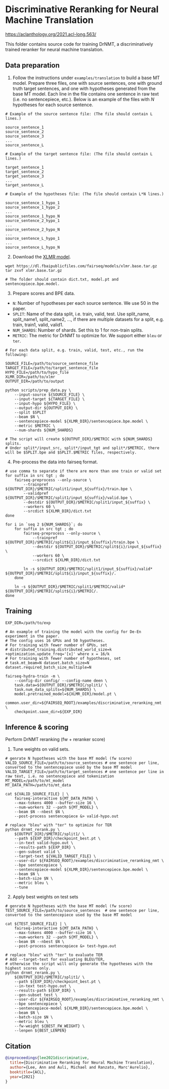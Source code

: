 # Discriminative Reranking for Neural Machine Translation

https://aclanthology.org/2021.acl-long.563/

This folder contains source code for training DrNMT, a discriminatively trained reranker for neural machine translation.

## Data preparation

1. Follow the instructions under `examples/translation` to build a base MT model. Prepare three files, one with source
   sentences, one with ground truth target sentences, and one with hypotheses generated from the base MT model. Each
   line in the file contains one sentence in raw text (i.e. no sentencepiece, etc.). Below is an example of the files
   with _N_ hypotheses for each source sentence.

```
# Example of the source sentence file: (The file should contain L lines.)

source_sentence_1
source_sentence_2
source_sentence_3
...
source_sentence_L

# Example of the target sentence file: (The file should contain L lines.)

target_sentence_1
target_sentence_2
target_sentence_3
...
target_sentence_L

# Example of the hypotheses file: (The file should contain L*N lines.)

source_sentence_1_hypo_1
source_sentence_1_hypo_2
...
source_sentence_1_hypo_N
source_sentence_2_hypo_1
...
source_sentence_2_hypo_N
...
source_sentence_L_hypo_1
...
source_sentence_L_hypo_N
```

2. Download the [XLMR model](https://github.com/fairinternal/fairseq-py/tree/main/examples/xlmr#pre-trained-models).

```
wget https://dl.fbaipublicfiles.com/fairseq/models/xlmr.base.tar.gz
tar zxvf xlmr.base.tar.gz

# The folder should contain dict.txt, model.pt and sentencepiece.bpe.model.
```

3. Prepare scores and BPE data.

* `N`: Number of hypotheses per each source sentence. We use 50 in the paper.
* `SPLIT`: Name of the data split, i.e. train, valid, test. Use split_name, split_name1, split_name2, ..., if there are
  multiple datasets for a split, e.g. train, train1, valid, valid1.
* `NUM_SHARDS`: Number of shards. Set this to 1 for non-train splits.
* `METRIC`: The metric for DrNMT to optimize for. We support either `bleu` or `ter`.

```
# For each data split, e.g. train, valid, test, etc., run the following:

SOURCE_FILE=/path/to/source_sentence_file
TARGET_FILE=/path/to/target_sentence_file
HYPO_FILE=/path/to/hypo_file
XLMR_DIR=/path/to/xlmr
OUTPUT_DIR=/path/to/output

python scripts/prep_data.py \
    --input-source ${SOURCE_FILE} \
    --input-target ${TARGET_FILE} \
    --input-hypo ${HYPO_FILE} \
    --output-dir ${OUTPUT_DIR} \
    --split $SPLIT
    --beam $N \
    --sentencepiece-model ${XLMR_DIR}/sentencepiece.bpe.model \
    --metric $METRIC \
    --num-shards ${NUM_SHARDS}

# The script will create ${OUTPUT_DIR}/$METRIC with ${NUM_SHARDS} splits.
# Under split*/input_src, split*/input_tgt and split*/$METRIC, there will be $SPLIT.bpe and $SPLIT.$METRIC files, respectively.

```

4. Pre-process the data into fairseq format.

```
# use comma to separate if there are more than one train or valid set
for suffix in src tgt ; do
    fairseq-preprocess --only-source \
        --trainpref ${OUTPUT_DIR}/$METRIC/split1/input_${suffix}/train.bpe \
        --validpref ${OUTPUT_DIR}/$METRIC/split1/input_${suffix}/valid.bpe \
        --destdir ${OUTPUT_DIR}/$METRIC/split1/input_${suffix} \
        --workers 60 \
        --srcdict ${XLMR_DIR}/dict.txt
done

for i in `seq 2 ${NUM_SHARDS}`; do
    for suffix in src tgt ; do
        fairseq-preprocess --only-source \
            --trainpref ${OUTPUT_DIR}/$METRIC/split${i}/input_${suffix}/train.bpe \
            --destdir ${OUTPUT_DIR}/$METRIC/split${i}/input_${suffix} \
            --workers 60 \
            --srcdict ${XLMR_DIR}/dict.txt

        ln -s ${OUTPUT_DIR}/$METRIC/split1/input_${suffix}/valid* ${OUTPUT_DIR}/$METRIC/split${i}/input_${suffix}/.
    done

    ln -s ${OUTPUT_DIR}/$METRIC/split1/$METRIC/valid* ${OUTPUT_DIR}/$METRIC/split${i}/$METRIC/.
done
```

## Training

```
EXP_DIR=/path/to/exp

# An example of training the model with the config for De-En experiment in the paper.
# The config uses 16 GPUs and 50 hypotheses.
# For training with fewer number of GPUs, set
# distributed_training.distributed_world_size=k +optimization.update_freq='[x]' where x = 16/k
# For training with fewer number of hypotheses, set
# task.mt_beam=N dataset.batch_size=N dataset.required_batch_size_multiple=N

fairseq-hydra-train -m \
    --config-dir config/ --config-name deen \
    task.data=${OUTPUT_DIR}/$METRIC/split1/ \
    task.num_data_splits=${NUM_SHARDS} \
    model.pretrained_model=${XLMR_DIR}/model.pt \
    common.user_dir=${FAIRSEQ_ROOT}/examples/discriminative_reranking_nmt \
    checkpoint.save_dir=${EXP_DIR}

```

## Inference & scoring

Perform DrNMT reranking (fw + reranker score)

1. Tune weights on valid sets.

```
# genrate N hypotheses with the base MT model (fw score)
VALID_SOURCE_FILE=/path/to/source_sentences # one sentence per line, converted to the sentencepiece used by the base MT model
VALID_TARGET_FILE=/path/to/target_sentences # one sentence per line in raw text, i.e. no sentencepiece and tokenization
MT_MODEL=/path/to/mt_model
MT_DATA_PATH=/path/to/mt_data

cat ${VALID_SOURCE_FILE} | \
    fairseq-interactive ${MT_DATA_PATH} \
    --max-tokens 4000 --buffer-size 16 \
    --num-workers 32 --path ${MT_MODEL} \
    --beam $N --nbest $N \
    --post-process sentencepiece &> valid-hypo.out

# replace "bleu" with "ter" to optimize for TER
python drnmt_rerank.py \
    ${OUTPUT_DIR}/$METRIC/split1/ \
    --path ${EXP_DIR}/checkpoint_best.pt \
    --in-text valid-hypo.out \
    --results-path ${EXP_DIR} \
    --gen-subset valid \
    --target-text ${VALID_TARGET_FILE} \
    --user-dir ${FAIRSEQ_ROOT}/examples/discriminative_reranking_nmt \
    --bpe sentencepiece \
    --sentencepiece-model ${XLMR_DIR}/sentencepiece.bpe.model \
    --beam $N \
    --batch-size $N \
    --metric bleu \
    --tune

```

2. Apply best weights on test sets

```
# genrate N hypotheses with the base MT model (fw score)
TEST_SOURCE_FILE=/path/to/source_sentences  # one sentence per line, converted to the sentencepiece used by the base MT model

cat ${TEST_SOURCE_FILE} | \
    fairseq-interactive ${MT_DATA_PATH} \
    --max-tokens 4000 --buffer-size 16 \
    --num-workers 32 --path ${MT_MODEL} \
    --beam $N --nbest $N \
    --post-process sentencepiece &> test-hypo.out

# replace "bleu" with "ter" to evaluate TER
# Add --target-text for evaluating BLEU/TER,
# otherwise the script will only generate the hypotheses with the highest scores only.
python drnmt_rerank.py \
    ${OUTPUT_DIR}/$METRIC/split1/ \
    --path ${EXP_DIR}/checkpoint_best.pt \
    --in-text test-hypo.out \
    --results-path ${EXP_DIR} \
    --gen-subset test \
    --user-dir ${FAIRSEQ_ROOT}/examples/discriminative_reranking_nmt \
    --bpe sentencepiece \
    --sentencepiece-model ${XLMR_DIR}/sentencepiece.bpe.model \
    --beam $N \
    --batch-size $N \
    --metric bleu \
    --fw-weight ${BEST_FW_WEIGHT} \
    --lenpen ${BEST_LENPEN}
```

## Citation

```bibtex
@inproceedings{lee2021discriminative,
  title={Discriminative Reranking for Neural Machine Translation},
  author={Lee, Ann and Auli, Michael and Ranzato, Marc'Aurelio},
  booktitle={ACL},
  year={2021}
}
```
